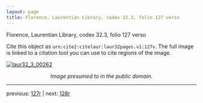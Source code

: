 ```yaml
---
layout: page
title: Florence, Laurentian Library, codex 32.3, folio 127 verso
---
```


Florence, Laurentian Library, codex 32.3, folio 127 verso

Cite this object as `urn:cite2:citelaur:laur32pages.v1:127v`.  The full image is linked to a citation tool you can use to cite regions of the image.

[![laur32_3_00262](http://www.homermultitext.org/iipsrv?IIIF=/project/homer/pyramidal/deepzoom/citelaur/laur32imgs/v1/laur32_3_00262.tif/full/800,/0/default.jpg)](http://www.homermultitext.org/ict2/?urn=urn:cite2:citelaur:laur32imgs.v1:laur32_3_00262) 

<p style="text-align: center; font-style: italic;">Image presumed to in the public domain.</p>

---

previous: [127r](../127r/) | next: [128r](../128r/)